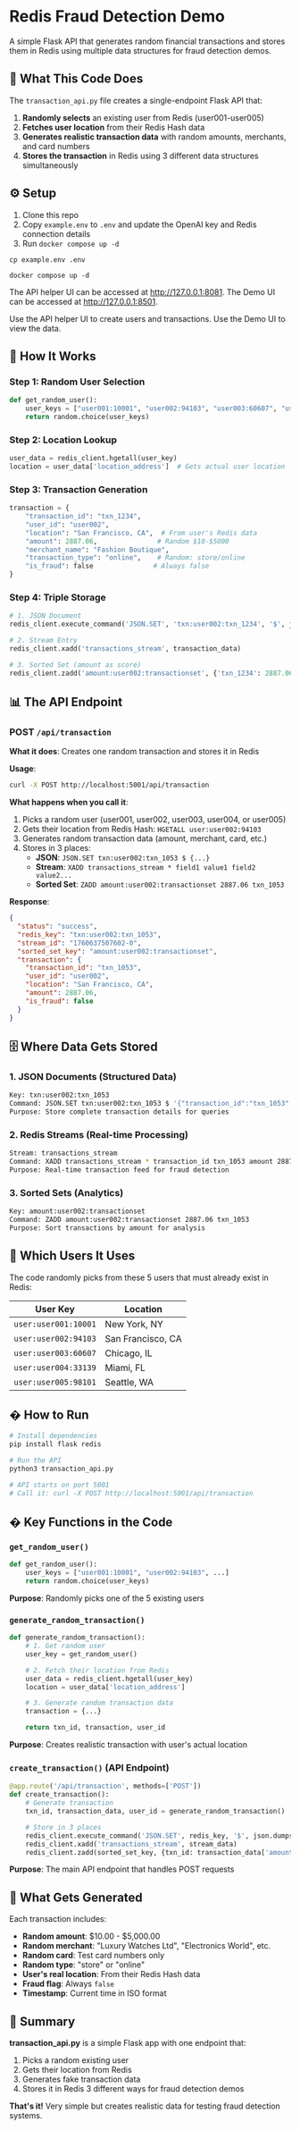 # Redis Fraud Detection Demo

A simple Flask API that generates random financial transactions and stores them in Redis using multiple data structures for fraud detection demos.

## 🎯 What This Code Does

The `transaction_api.py` file creates a single-endpoint Flask API that:

1. **Randomly selects** an existing user from Redis (user001-user005)
2. **Fetches user location** from their Redis Hash data
3. **Generates realistic transaction data** with random amounts, merchants, and card numbers
4. **Stores the transaction** in Redis using 3 different data structures simultaneously

## ⚙️ Setup
1. Clone this repo
2. Copy `example.env` to `.env` and update the OpenAI key and Redis connection details
3. Run `docker compose up -d`

```shell
cp example.env .env
```
```shell
docker compose up -d
```

The API helper UI can be accessed at http://127.0.0.1:8081.
The Demo UI can be accessed at http://127.0.0.1:8501.

Use the API helper UI to create users and transactions. Use the Demo UI to view the data.

## 🔧 How It Works

### Step 1: Random User Selection
```python
def get_random_user():
    user_keys = ["user001:10001", "user002:94103", "user003:60607", "user004:33139", "user005:98101"]
    return random.choice(user_keys)
```

### Step 2: Location Lookup
```python
user_data = redis_client.hgetall(user_key)
location = user_data['location_address']  # Gets actual user location
```

### Step 3: Transaction Generation
```python
transaction = {
    "transaction_id": "txn_1234",
    "user_id": "user002",
    "location": "San Francisco, CA",  # From user's Redis data
    "amount": 2887.06,               # Random $10-$5000
    "merchant_name": "Fashion Boutique",
    "transaction_type": "online",    # Random: store/online
    "is_fraud": false               # Always false
}
```

### Step 4: Triple Storage
```python
# 1. JSON Document
redis_client.execute_command('JSON.SET', 'txn:user002:txn_1234', '$', json.dumps(transaction))

# 2. Stream Entry
redis_client.xadd('transactions_stream', transaction_data)

# 3. Sorted Set (amount as score)
redis_client.zadd('amount:user002:transactionset', {'txn_1234': 2887.06})
```

## 📊 The API Endpoint

### POST `/api/transaction`
**What it does**: Creates one random transaction and stores it in Redis

**Usage**:
```bash
curl -X POST http://localhost:5001/api/transaction
```

**What happens when you call it**:
1. Picks a random user (user001, user002, user003, user004, or user005)
2. Gets their location from Redis Hash: `HGETALL user:user002:94103`
3. Generates random transaction data (amount, merchant, card, etc.)
4. Stores in 3 places:
   - **JSON**: `JSON.SET txn:user002:txn_1053 $ {...}`
   - **Stream**: `XADD transactions_stream * field1 value1 field2 value2...`
   - **Sorted Set**: `ZADD amount:user002:transactionset 2887.06 txn_1053`

**Response**:
```json
{
  "status": "success",
  "redis_key": "txn:user002:txn_1053",
  "stream_id": "1760637507602-0",
  "sorted_set_key": "amount:user002:transactionset",
  "transaction": {
    "transaction_id": "txn_1053",
    "user_id": "user002",
    "location": "San Francisco, CA",
    "amount": 2887.06,
    "is_fraud": false
  }
}
```

## 🗄️ Where Data Gets Stored

### 1. JSON Documents (Structured Data)
```bash
Key: txn:user002:txn_1053
Command: JSON.SET txn:user002:txn_1053 $ '{"transaction_id":"txn_1053",...}'
Purpose: Store complete transaction details for queries
```

### 2. Redis Streams (Real-time Processing)
```bash
Stream: transactions_stream
Command: XADD transactions_stream * transaction_id txn_1053 amount 2887.06 ...
Purpose: Real-time transaction feed for fraud detection
```

### 3. Sorted Sets (Analytics)
```bash
Key: amount:user002:transactionset
Command: ZADD amount:user002:transactionset 2887.06 txn_1053
Purpose: Sort transactions by amount for analysis
```

## 👥 Which Users It Uses

The code randomly picks from these 5 users that must already exist in Redis:

| User Key | Location |
|----------|----------|
| `user:user001:10001` | New York, NY |
| `user:user002:94103` | San Francisco, CA |
| `user:user003:60607` | Chicago, IL |
| `user:user004:33139` | Miami, FL |
| `user:user005:98101` | Seattle, WA |

## � How to Run

```bash
# Install dependencies
pip install flask redis

# Run the API
python3 transaction_api.py

# API starts on port 5001
# Call it: curl -X POST http://localhost:5001/api/transaction
```

## � Key Functions in the Code

### `get_random_user()`
```python
def get_random_user():
    user_keys = ["user001:10001", "user002:94103", ...]
    return random.choice(user_keys)
```
**Purpose**: Randomly picks one of the 5 existing users

### `generate_random_transaction()`
```python
def generate_random_transaction():
    # 1. Get random user
    user_key = get_random_user()

    # 2. Fetch their location from Redis
    user_data = redis_client.hgetall(user_key)
    location = user_data['location_address']

    # 3. Generate random transaction data
    transaction = {...}

    return txn_id, transaction, user_id
```
**Purpose**: Creates realistic transaction with user's actual location

### `create_transaction()` (API Endpoint)
```python
@app.route('/api/transaction', methods=['POST'])
def create_transaction():
    # Generate transaction
    txn_id, transaction_data, user_id = generate_random_transaction()

    # Store in 3 places
    redis_client.execute_command('JSON.SET', redis_key, '$', json.dumps(transaction_data))
    redis_client.xadd('transactions_stream', stream_data)
    redis_client.zadd(sorted_set_key, {txn_id: transaction_data['amount']})
```
**Purpose**: The main API endpoint that handles POST requests

## 📝 What Gets Generated

Each transaction includes:
- **Random amount**: $10.00 - $5,000.00
- **Random merchant**: "Luxury Watches Ltd", "Electronics World", etc.
- **Random card**: Test card numbers only
- **Random type**: "store" or "online"
- **User's real location**: From their Redis Hash data
- **Fraud flag**: Always `false`
- **Timestamp**: Current time in ISO format

## 🎯 Summary

**transaction_api.py** is a simple Flask app with one endpoint that:
1. Picks a random existing user
2. Gets their location from Redis
3. Generates fake transaction data
4. Stores it in Redis 3 different ways for fraud detection demos

**That's it!** Very simple but creates realistic data for testing fraud detection systems.
